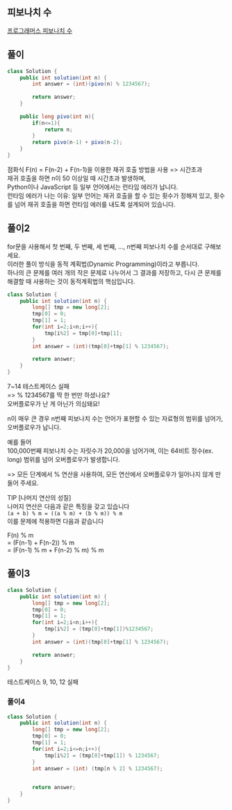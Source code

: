 ## 피보나치 수
[프로그래머스 피보나치 수](https://school.programmers.co.kr/tryouts/71886/challenges)


## 풀이
~~~java
class Solution {
    public int solution(int n) {
        int answer = (int)(pivo(n) % 1234567);
        
        return answer;
    }
    
    public long pivo(int n){
        if(n<=1){
            return n;
        }
        return pivo(n-1) + pivo(n-2);
    }
}
~~~
점화식 F(n) = F(n-2) + F(n-1)을 이용한 재귀 호출 방법을 사용 => 시간초과  
재귀 호출을 하면 n이 50 이상일 때 시간초과 발생하며,  
Python이나 JavaScript 등 일부 언어에서는 런타임 에러가 납니다.  
런타임 에러가 나는 이유: 일부 언어는 재귀 호출을 할 수 있는 횟수가 정해져 있고, 횟수를 넘어 재귀 호출을 하면 런타임 에러를 내도록 설계되어 있습니다.  


## 풀이2
for문을 사용해서 첫 번째, 두 번째, 세 번째, ..., n번째 피보나치 수를 순서대로 구해보세요.  
이러한 풀이 방식을 동적 계획법(Dynamic Programming)이라고 부릅니다.  
하나의 큰 문제를 여러 개의 작은 문제로 나누어서 그 결과를 저장하고, 다시 큰 문제를 해결할 때 사용하는 것이 동적계획법의 핵심입니다.  
~~~java
class Solution {
    public int solution(int n) {
        long[] tmp = new long[2];
        tmp[0] = 0;
        tmp[1] = 1;
        for(int i=2;i<n;i++){
            tmp[i%2] = tmp[0]+tmp[1];
        }
        int answer = (int)(tmp[0]+tmp[1] % 1234567);
        
        return answer;
    }
}
~~~
7~14 테스트케이스 실패  
=> % 1234567를 딱 한 번만 하셨나요?  
오버플로우가 난 게 아닌가 의심돼요!  

n이 매우 큰 경우 n번째 피보나치 수는 언어가 표현할 수 있는 자료형의 범위를 넘어가, 오버플로우가 납니다.  

예를 들어  
100,000번째 피보나치 수는 자릿수가 20,000을 넘어가며, 이는 64비트 정수(ex. long) 범위를 넘어 오버플로우가 발생합니다.  

=> 모든 단계에서 % 연산을 사용하여, 모든 연산에서 오버플로우가 일어나지 않게 만들어 주세요.  

TIP [나머지 연산의 성질]  
나머지 연산은 다음과 같은 특징을 갖고 있습니다  
`(a + b) % m = ((a % m) + (b % m)) % m`  
이를 문제에 적용하면 다음과 같습니다  

F(n) % m  
= (F(n-1) + F(n-2)) % m  
= (F(n-1) % m + F(n-2) % m) % m  

## 풀이3
~~~java
class Solution {
    public int solution(int n) {
        long[] tmp = new long[2];
        tmp[0] = 0;
        tmp[1] = 1;
        for(int i=2;i<n;i++){
            tmp[i%2] = (tmp[0]+tmp[1])%1234567;
        }
        int answer = (int)(tmp[0]+tmp[1] % 1234567);
        
        return answer;
    }
}
~~~
테스트케이스 9, 10, 12 실패  

### 풀이4
~~~java
class Solution {
    public int solution(int n) {
        long[] tmp = new long[2];
        tmp[0] = 0;
        tmp[1] = 1;
        for(int i=2;i<=n;i++){
            tmp[i%2] = (tmp[0]+tmp[1]) % 1234567;
        }
        int answer = (int) (tmp[n % 2] % 1234567);

        
        return answer;
    }
}
~~~